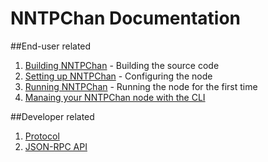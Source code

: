 NNTPChan Documentation
======================

##End-user related

1. [Building NNTPChan](building.md) -  Building the source code
2. [Setting up NNTPChan](setting-up.md) - Configuring the node
3. [Running NNTPChan](running.md) - Running the node for the first time
4. [Manaing your NNTPChan node with the CLI](cli.md)

##Developer related

1. [Protocol](developer/protocol.md)
2. [JSON-RPC API](developer/api.md)
